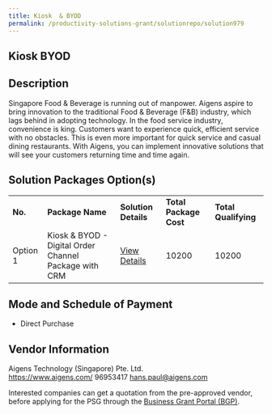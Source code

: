 ```yaml
---
title: Kiosk  & BYOD
permalink: /productivity-solutions-grant/solutionrepo/solution979
---
```


## Kiosk  BYOD

## Description

Singapore Food & Beverage is running out of manpower. Aigens aspire to bring innovation to the traditional Food & Beverage (F&B) industry, which lags behind in adopting technology. In the food service industry, convenience is king. Customers want to experience quick, efficient service with no obstacles. This is even more important for quick service and casual dining restaurants. With Aigens, you can implement innovative solutions that will see your customers returning time and time again.

## Solution Packages Option(s)

<table>
<tr>
<td><b>No.</b></td>
<td><b>Package Name</b></td>
<td><b>Solution Details</b></td>
<td><b>Total Package Cost</b></td>
<td><b>Total Qualifying</b></td>
</tr>
<tr>
<td>Option 1</td>
<td>Kiosk  & BYOD - Digital Order Channel Package with CRM</td>
<td><a href='https://www.gobusiness.gov.sg/images/psg/Desensitised_Aigens_20200142_Annex_3_Part_8.pdf'>View Details</a></td>
<td>10200</td>
<td>10200</td>
</tr>
</table>

## Mode and Schedule of Payment

 - Direct Purchase

## Vendor Information

 Aigens Technology (Singapore) Pte. Ltd.  
https://www.aigens.com/ 
96953417 
hans.paul@aigens.com 


Interested companies can get a quotation from the pre-approved vendor, before applying for the PSG through the <a href='https://www.businessgrants.gov.sg/'>Business Grant Portal (BGP)</a>.

<script src="/jquery/resize-tables.js"></script>
